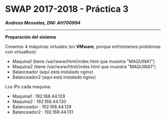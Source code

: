 
# SWAP 2017-2018 -  Práctica 3
***Andreas Messalas, DNI: AH700994***

----------
**Preparación del sistema**

Creamos 4 máquinas virtuales (en **VMware**, porque enfrentamos problemas con virtualbox):  
* Maquina1 (tiene /var/www/html/index.html que muestra "MAQUINA1")
* Maquina2 (tiene /var/www/html/index.html que muestra "MAQUINA1")
* Balanceador (aquí está instalado nginx)
* Balanceador2 (aquí está instalado nginx)

Los IPs cada maquina:
* Maquina1   : 192.168.44.129
* Maquina2   : 192.168.44.130
* Balanceador : 192.168.44.128  
* Balanceador2 : 192.168.44.131



